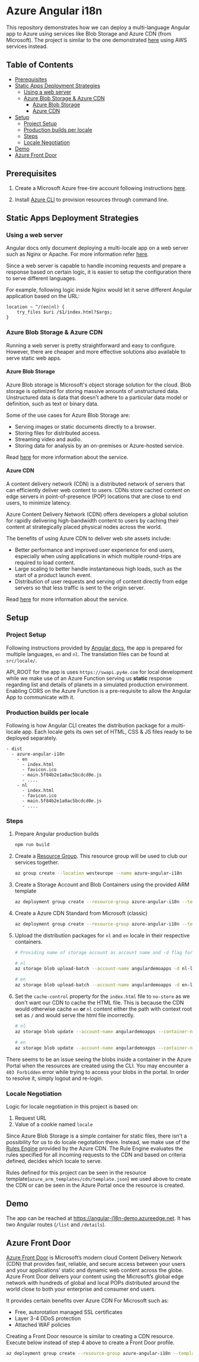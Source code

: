 # Azure Angular i18n

This repository demonstrates how we can deploy a multi-language Angular app to Azure using services like Blob Storage and Azure CDN (from Microsoft). The project is similar to the one demonstrated [here](https://github.com/yash-kapila/angular-i18n-s3) using AWS services instead.

## Table of Contents

  - [Prerequisites](#prerequisites)
  - [Static Apps Deployment Strategies](#static-apps-deployment-strategies)
    * [Using a web server](#using-a-web-server)
    * [Azure Blob Storage & Azure CDN](#azure-blob-storage--azure-cdn)
      * [Azure Blob Storage](#azure-blob-storage)
      * [Azure CDN](#azure-cdn)
  - [Setup](#setup)
    * [Project Setup](#project-setup)
    * [Production builds per locale](#production-builds-per-locale)
    * [Steps](#steps)
    * [Locale Negotiation](#locale-negotiation)
  - [Demo](#demo)
  - [Azure Front Door](#azure-front-door)

## Prerequisites

1. Create a Microsoft Azure free-tire account following instructions [here](https://azure.microsoft.com/en-us/free/).

2. Install [Azure CLI]((https://docs.microsoft.com/en-us/cli/azure/install-azure-cli)) to provision resources through command line.

## Static Apps Deployment Strategies

### Using a web server

Angular docs only document deploying a multi-locale app on a web server such as Nginx or Apache. For more information refer [here](https://angular.io/guide/i18n-common-deploy).

Since a web server is capable to handle incoming requests and prepare a response based on certain logic, it is easier to setup the configuration there to serve different languages.

For example, following logic inside Nginx would let it serve different Angular application based on the URL:

```
location ~ ^/(en|nl) {
    try_files $uri /$1/index.html?$args;
}
```

### Azure Blob Storage & Azure CDN

Running a web server is pretty straightforward and easy to configure. However, there are cheaper and more effective solutions also available to serve static web apps.

#### Azure Blob Storage

Azure Blob storage is Microsoft's object storage solution for the cloud. Blob storage is optimized for storing massive amounts of unstructured data. Unstructured data is data that doesn't adhere to a particular data model or definition, such as text or binary data.

Some of the use cases for Azure Blob Storage are:

- Serving images or static documents directly to a browser.
- Storing files for distributed access.
- Streaming video and audio.
- Storing data for analysis by an on-premises or Azure-hosted service.

Read [here](https://docs.microsoft.com/en-us/azure/storage/blobs/storage-blobs-introduction) for more information about the service.

#### Azure CDN

A content delivery network (CDN) is a distributed network of servers that can efficiently deliver web content to users. CDNs store cached content on edge servers in point-of-presence (POP) locations that are close to end users, to minimize latency.

Azure Content Delivery Network (CDN) offers developers a global solution for rapidly delivering high-bandwidth content to users by caching their content at strategically placed physical nodes across the world.

The benefits of using Azure CDN to deliver web site assets include:

- Better performance and improved user experience for end users, especially when using applications in which multiple round-trips are required to load content.
- Large scaling to better handle instantaneous high loads, such as the start of a product launch event.
- Distribution of user requests and serving of content directly from edge servers so that less traffic is sent to the origin server.

Read [here](https://docs.microsoft.com/en-us/azure/cdn/cdn-overview) for more information about the service.

## Setup

### Project Setup

Following instructions provided by [Angular docs](https://angular.io/guide/i18n-common-overview), the app is prepared for multiple languages, `en` and `nl`. The translation files can be found at `src/locale/`.

API_ROOT for the app is uses `https://swapi.py4e.com` for local development while we make use of an Azure Function serving us **static** response regarding list and details of planets in a simulated production environment. Enabling CORS on the Azure Function is a pre-requisite to allow the Angular App to communicate with it.

### Production builds per locale

Following is how Angular CLI creates the distribution package for a multi-locale app. Each locale gets its own set of HTML, CSS & JS files ready to be deployed separately.

```
- dist
  - azure-angular-i18n
    - en
      - index.html
      - favicon.ico
      - main.5f84b2e1a0ac5bcdcd0e.js
      - ....
    - nl
      - index.html
      - favicon.ico
      - main.5f84b2e1a0ac5bcdcd0e.js
      - ....
```

### Steps

1. Prepare Angular production builds

    ```bash
    npm run build
    ```

2. Create a [Resource Group](https://docs.microsoft.com/en-us/azure/azure-resource-manager/management/manage-resource-groups-portal). This resource group will be used to club our services together.

    ```bash
    az group create --location westeurope --name azure-angular-i18n
    ```

3. Create a Storage Account and Blob Containers using the provided ARM template

    ```bash
    az deployment group create --resource-group azure-angular-i18n --template-file azure_arm_templates/storage-account/template.json
    ```

4. Create a Azure CDN Standard from Microsoft (classic)

    ```bash
    az deployment group create --resource-group azure-angular-i18n --template-file azure_arm_templates/cdn/template.json
    ```

5. Upload the distribution packages for `nl` and `en` locale in their respective containers.

    ```bash
    # Providing name of storage account as account name and -d flag for container name

    # nl
    az storage blob upload-batch --account-name angulardemoapps -d nl-locale -s dist/azure-angular-i18n/nl/ --overwrite

    # en
    az storage blob upload-batch --account-name angulardemoapps -d en-locale -s dist/azure-angular-i18n/en/ --overwrite
    ```

6. Set the `cache-control` property for the `index.html` file to `no-store` as we don't want our CDN to cache the HTML file. This is because the CDN would otherwise cache `en` **or** `nl` content either the path with context root set as `/` and would serve the html file incorrectly.

    ```bash
    # nl
    az storage blob update --account-name angulardemoapps --container-name nl-locale --name index.html --content-cache "no-store"

    # en
    az storage blob update --account-name angulardemoapps --container-name en-locale --name index.html --content-cache "no-store"
    ```

There seems to be an issue seeing the blobs inside a container in the Azure Portal when the resources are created using the CLI. You may encounter a `403 Forbidden` error while trying to access your blobs in the portal. In order to resolve it, simply logout and re-login.

### Locale Negotiation

Logic for locale negotiation in this project is based on:
1. Request URL
2. Value of a cookie named `locale`

Since Azure Blob Storage is a simple container for static files, there isn't a possibility for us to do locale negotation there. Instead, we make use of the [Rules Engine](https://docs.microsoft.com/en-us/azure/cdn/cdn-standard-rules-engine-reference) provided by the Azure CDN. The Rule Engine evaluates the rules specified for all incoming requests to the CDN and based on criteria defined, decides which locale to serve.

Rules defined for this project can be seen in the resource template(`azure_arm_templates/cdn/template.json`) we used above to create the CDN or can be seen in the Azure Portal once the resource is created.

## Demo

The app can be reached at https://angular-i18n-demo.azureedge.net. It has two Angular routes (`/list` and `/details`).

## Azure Front Door

[Azure Front Door](https://docs.microsoft.com/en-us/azure/frontdoor/front-door-overview) is Microsoft’s modern cloud Content Delivery Network (CDN) that provides fast, reliable, and secure access between your users and your applications’ static and dynamic web content across the globe. Azure Front Door delivers your content using the Microsoft’s global edge network with hundreds of global and local POPs distributed around the world close to both your enterprise and consumer end users.

It provides certain benefits over Azure CDN For Microsoft such as:
- Free, autorotation managed SSL certificates
- Layer 3-4 DDoS protection
- Attached WAF policies

Creating a Front Door resource is similar to creating a CDN resource. Execute below instead of step 4 above to create a Front Door profile.

```bash
az deployment group create --resource-group azure-angular-i18n --template-file azure_arm_templates/front-door/template.json
```